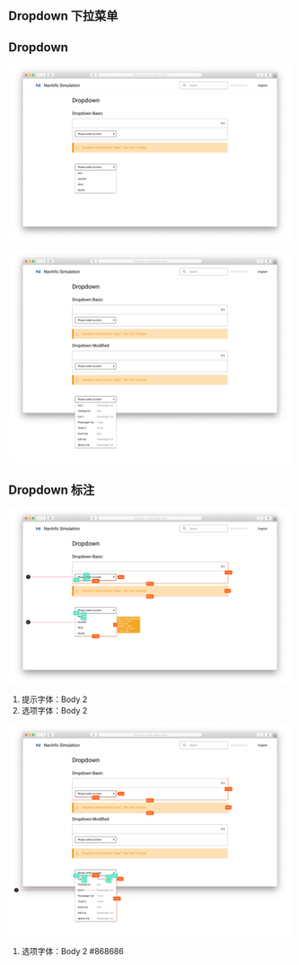## Dropdown 下拉菜单

## Dropdown

![UI Framework Selection - Dropdown Basic](../../../imgs/ns_ui_framework/components/selection/dropdown_basic.png)

![UI Framework Selection - Dropdown Modified](../../../imgs/ns_ui_framework/components/selection/dropdown_modified.png)

## Dropdown 标注

![UI Framework Selection - Dropdown Basic Measure](../../../imgs/ns_ui_framework_measure/components/selection/dropdown_basic.png)

1. 提示字体：Body 2
2. 选项字体：Body 2

![UI Framework Selection - Dropdown Modified Measure](../../../imgs/ns_ui_framework_measure/components/selection/dropdown_modified.png)

1. 选项字体：Body 2 #868686